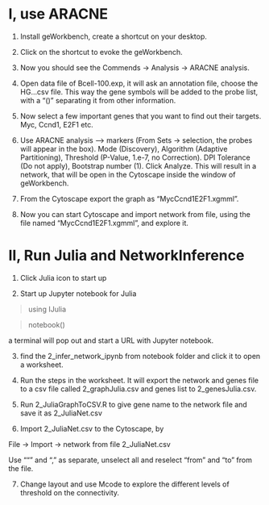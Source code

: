 # I, use ARACNE 

1.	Install geWorkbench, create a shortcut on your desktop.

2.	Click on the shortcut to evoke the geWorkbench. 

3.	Now you should see the Commends -> Analysis -> ARACNE analysis.

4.	Open data file of Bcell-100.exp, it will ask an annotation file, choose the HG…csv file. This way the gene symbols will be added to the probe list, with a “()” separating it from other information. 

5.	Now select a few important genes that you want to find out their targets. Myc, Ccnd1, E2F1 etc. 

6.	Use ARACNE analysis --> markers (From Sets -> selection, the probes will appear in the box). Mode (Discovery), Algorithm (Adaptive Partitioning), Threshold (P-Value, 1.e-7, no Correction). DPI Tolerance (Do not apply), Bootstrap number (1). Click Analyze. This will result in a network, that will be open in the Cytoscape inside the window of geWorkbench. 

7.	From the Cytoscape export the graph as “MycCcnd1E2F1.xgmml”.

8.	Now you can start Cytoscape and import network from file, using the file named “MycCcnd1E2F1.xgmml”, and explore it.


# II, Run Julia and NetworkInference

1.	Click Julia icon to start up

2.	Start up Jupyter notebook for Julia

> using IJulia 

> notebook()

a terminal will pop out and start a URL with Jupyter notebook. 

3.	find the 2_infer_network_ipynb from notebook folder and click it to open a worksheet. 

4.	Run the steps in the worksheet. It will export the network and genes file to a csv file called 2_graphJulia.csv and genes list to 2_genesJulia.csv.

5.	Run 2_JuliaGraphToCSV.R to give gene name to the network file and save it as 2_JuliaNet.csv

6.	Import 2_JuliaNet.csv to the Cytoscape, by 

File -> Import -> network from file 2_JuliaNet.csv

Use ““” and “,” as separate, unselect all and reselect “from” and “to” from the file. 

7.	Change layout and use Mcode to explore the different levels of threshold on the connectivity.

